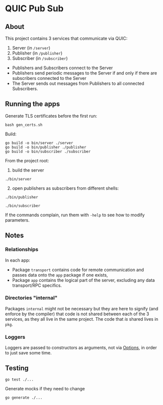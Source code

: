 # QUIC Pub Sub

## About

This project contains 3 services that communicate via QUIC:
1. Server (in `/server`)
1. Publisher (in `/publisher`)
1. Subscriber (in `/subscriber`)

* Publishers and Subscribers connect to the Server
* Publishers send periodic messages to the Server if and only if there are subscribers connected to the Server
* The Server sends out messages from Publishers to all connected Subscribers.

## Running the apps

Generate TLS certificates before the first run:
```shell
bash gen_certs.sh
```

Build:
```shell
go build -o bin/server ./server
go build -o bin/publisher ./publisher
go build -o bin/subscriber ./subscriber
```

From the project root:
1. build the server
```shell
./bin/server
```
2. open publishers as subscribers from different shells:
```shell
./bin/publisher
```
```shell
./bin/subscriber
```

If the commands complain, run them with `-help` to see how to modify parameters.

## Notes

### Relationships

In each app:
- Package `transport` contains code for remote communication and passes data onto the `app` package if one exists,
- Package `app` contains the logical part of the server, excluding any data transport/RPC specifics.

### Directories "internal"

Packages `internal` might not be necessary but they are here to signify (and enforce by the compiler) that code is not shared between each of the 3 services, as they all live in the same project. The code that _is_ shared lives in `pkg`.

### Loggers

Loggers are passed to constructors as arguments, not via [Options](https://github.com/uber-go/guide/blob/master/style.md#functional-options), in order to just save some time.

## Testing

```shell
go test ./...
```

Generate mocks if they need to change
```shell
go generate ./...
```
